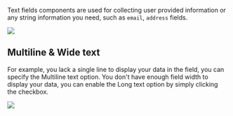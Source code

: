 [comment]: # ($page_title=Text)

Text fields components are used for collecting user provided information or any string information you need, such as `email`, `address` fields.

![](https://gblobscdn.gitbook.com/assets%2F-LQ08RFAKZvFADEiXKFy%2F-MG4eDOREo87b09XIs-C%2F-MG5lDKpmX8qGS96cfkw%2Fimage.gif?alt=media&token=1e66e780-3ced-438b-9027-3d6e95d24e90)

## Multiline & Wide text

For example, you lack a single line to display your data in the field, you can specify the Multiline text option. You don't have enough field width to display your data, you can enable the Long text option by simply clicking the checkbox.

![](https://gblobscdn.gitbook.com/assets%2F-LQ08RFAKZvFADEiXKFy%2F-MFeilMy_fVmiZK9xZlP%2F-MFex5ZoJm_3sfIi63w_%2FGIF.gif?alt=media&token=54de42ce-d4a6-424b-a1ae-0d0713e27076)

